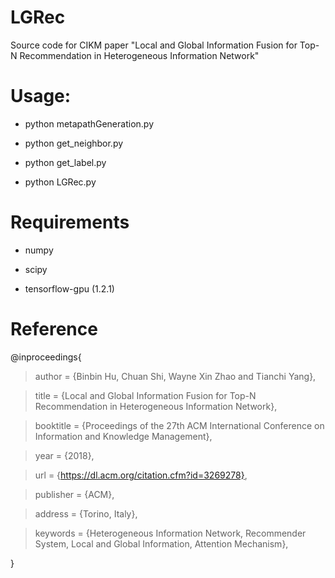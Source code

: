 # LGRec
Source code for CIKM paper "Local and Global Information Fusion for Top-N Recommendation in Heterogeneous Information Network"

# Usage:

* python metapathGeneration.py

* python get_neighbor.py

* python get_label.py

* python LGRec.py

# Requirements

* numpy

* scipy

* tensorflow-gpu (1.2.1)

# Reference

@inproceedings{

> author = {Binbin Hu, Chuan Shi, Wayne Xin Zhao and Tianchi Yang},
 
> title = {Local and Global Information Fusion for Top-N Recommendation in Heterogeneous Information Network},
 
> booktitle = {Proceedings of the 27th ACM International Conference on Information and Knowledge Management},
 
> year = {2018},
 
> url = {https://dl.acm.org/citation.cfm?id=3269278},
 
> publisher = {ACM},

> address = {Torino, Italy},

> keywords = {Heterogeneous Information Network, Recommender System, Local and Global Information, Attention Mechanism},
 
}
